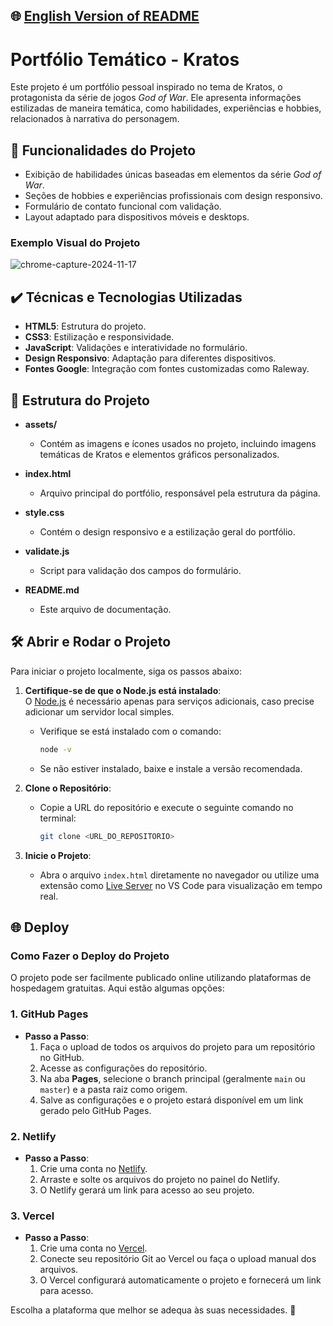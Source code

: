 ## 🌐 [English Version of README](README_EN.md)

# Portfólio Temático - Kratos

Este projeto é um portfólio pessoal inspirado no tema de Kratos, o protagonista da série de jogos *God of War*. Ele apresenta informações estilizadas de maneira temática, como habilidades, experiências e hobbies, relacionados à narrativa do personagem.

## 🔨 Funcionalidades do Projeto

- Exibição de habilidades únicas baseadas em elementos da série *God of War*.
- Seções de hobbies e experiências profissionais com design responsivo.
- Formulário de contato funcional com validação.
- Layout adaptado para dispositivos móveis e desktops.

### Exemplo Visual do Projeto
![chrome-capture-2024-11-17](https://github.com/user-attachments/assets/93f2a6dc-d2a7-4ed5-af62-efa8d255c998)

## ✔️ Técnicas e Tecnologias Utilizadas

- **HTML5**: Estrutura do projeto.
- **CSS3**: Estilização e responsividade.
- **JavaScript**: Validações e interatividade no formulário.
- **Design Responsivo**: Adaptação para diferentes dispositivos.
- **Fontes Google**: Integração com fontes customizadas como Raleway.

## 📁 Estrutura do Projeto

- **assets/**
    - Contém as imagens e ícones usados no projeto, incluindo imagens temáticas de Kratos e elementos gráficos personalizados.

- **index.html**
    - Arquivo principal do portfólio, responsável pela estrutura da página.

- **style.css**
    - Contém o design responsivo e a estilização geral do portfólio.

- **validate.js**
    - Script para validação dos campos do formulário.

- **README.md**
    - Este arquivo de documentação.

## 🛠️ Abrir e Rodar o Projeto

Para iniciar o projeto localmente, siga os passos abaixo:

1. **Certifique-se de que o Node.js está instalado**:  
   O [Node.js](https://nodejs.org/) é necessário apenas para serviços adicionais, caso precise adicionar um servidor local simples.
    - Verifique se está instalado com o comando:
      ```bash
      node -v
      ```
    - Se não estiver instalado, baixe e instale a versão recomendada.

2. **Clone o Repositório**:
    - Copie a URL do repositório e execute o seguinte comando no terminal:
      ```bash
      git clone <URL_DO_REPOSITORIO>
      ```

3. **Inicie o Projeto**:
    - Abra o arquivo `index.html` diretamente no navegador ou utilize uma extensão como [Live Server](https://marketplace.visualstudio.com/items?itemName=ritwickdey.LiveServer) no VS Code para visualização em tempo real.

## 🌐 Deploy

### Como Fazer o Deploy do Projeto

O projeto pode ser facilmente publicado online utilizando plataformas de hospedagem gratuitas. Aqui estão algumas opções:

### 1. **GitHub Pages**
- **Passo a Passo**:
    1. Faça o upload de todos os arquivos do projeto para um repositório no GitHub.
    2. Acesse as configurações do repositório.
    3. Na aba **Pages**, selecione o branch principal (geralmente `main` ou `master`) e a pasta raiz como origem.
    4. Salve as configurações e o projeto estará disponível em um link gerado pelo GitHub Pages.

### 2. **Netlify**
- **Passo a Passo**:
    1. Crie uma conta no [Netlify](https://www.netlify.com/).
    2. Arraste e solte os arquivos do projeto no painel do Netlify.
    3. O Netlify gerará um link para acesso ao seu projeto.

### 3. **Vercel**
- **Passo a Passo**:
    1. Crie uma conta no [Vercel](https://vercel.com/).
    2. Conecte seu repositório Git ao Vercel ou faça o upload manual dos arquivos.
    3. O Vercel configurará automaticamente o projeto e fornecerá um link para acesso.

Escolha a plataforma que melhor se adequa às suas necessidades. 🚀

